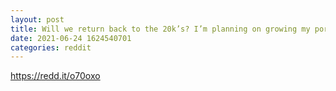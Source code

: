 ```yaml
--- 
layout: post 
title: Will we return back to the 20k’s? I’m planning on growing my portfolio with Bitcoin, just want to hear other’s opinions on whether or not we will return to the 20’s after this bounce back… 
date: 2021-06-24 1624540701 
categories: reddit 
--- 
```

https://redd.it/o70oxo